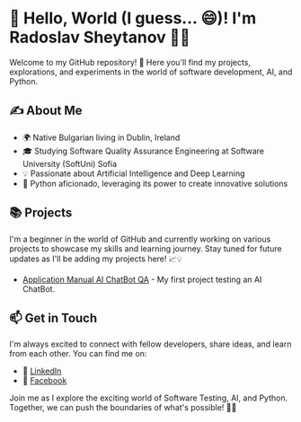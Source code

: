 # 👋 Hello, World (I guess... 😄)! I'm Radoslav Sheytanov 👨‍💻

Welcome to my GitHub repository! 🚀 Here you'll find my projects, explorations, and experiments in the world of software development, AI, and Python.

## ✍️ About Me
- 🌍 Native Bulgarian living in Dublin, Ireland
- 🎓 Studying Software Quality Assurance Engineering at Software University (SoftUni) Sofia
- 💡 Passionate about Artificial Intelligence and Deep Learning
- 🐍 Python aficionado, leveraging its power to create innovative solutions

## 📚 Projects
I'm a beginner in the world of GitHub and currently working on various projects to showcase my skills and learning journey. Stay tuned for future updates as I'll be adding my projects here! 📈💡

- [Application Manual AI ChatBot QA](https://github.com/RadoslavSheytanov/Inject-2.0-AI-ChatBot-QA) - My first project testing an AI ChatBot.

## 📫 Get in Touch
I'm always excited to connect with fellow developers, share ideas, and learn from each other. You can find me on:
- 💼 [LinkedIn](https://www.linkedin.com/in/radoslav-sheytanov-771a43260)
- 📘 [Facebook](https://www.facebook.com/weplaythesamegame/)

Join me as I explore the exciting world of Software Testing, AI, and Python. Together, we can push the boundaries of what's possible! 🌟🚀
